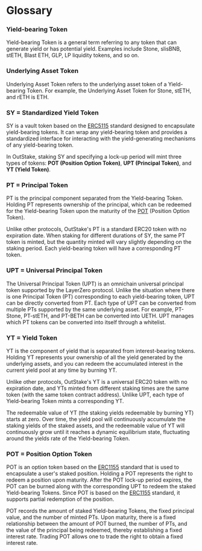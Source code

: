 # Glossary

### **Yield-bearing Token**

Yield-bearing Token is a general term referring to any token that can generate yield or has potential yield. Examples include Stone, slisBNB, stETH, Blast ETH, GLP, LP liquidity tokens, and so on.

### **Underlying Asset Token**

Underlying Asset Token refers to the underlying asset token of a Yield-bearing Token. For example, the Underlying Asset Token for Stone, stETH, and rETH is ETH.

### **SY = Standardized Yield Token**

SY is a vault token based on the [ERC5115](https://eips.ethereum.org/EIPS/eip-5115) standard designed to encapsulate yield-bearing tokens. It can wrap any yield-bearing token and provides a standardized interface for interacting with the yield-generating mechanisms of any yield-bearing token.

In OutStake, staking SY and specifying a lock-up period will mint three types of tokens: **POT (Position Option Token)**, **UPT (Principal Token)**, and **YT (Yield Token)**.

### **PT = Principal Token**

PT is the principal component separated from the Yield-bearing Token. Holding PT represents ownership of the principal, which can be redeemed for the Yield-bearing Token upon the maturity of the [POT](glossary.md#pot-position-option-token) (Position Option Token).

Unlike other protocols, OutStake's PT is a standard ERC20 token with no expiration date. When staking for different durations of SY, the same PT token is minted, but the quantity minted will vary slightly depending on the staking period. Each yield-bearing token will have a corresponding PT token.

### **UPT = Universal Principal Token**

The Universal Principal Token (UPT) is an omnichain universal principal token supported by the LayerZero protocol. Unlike the situation where there is one Principal Token (PT) corresponding to each yield-bearing token, UPT can be directly converted from PT. Each type of UPT can be converted from multiple PTs supported by the same underlying asset. For example, PT-Stone, PT-stETH, and PT-BETH can be converted into UETH. UPT manages which PT tokens can be converted into itself through a whitelist.

### **YT = Yield Token**

YT is the component of yield that is separated from interest-bearing tokens. Holding YT represents your ownership of all the yield generated by the underlying assets, and you can redeem the accumulated interest in the current yield pool at any time by burning YT.

Unlike other protocols, OutStake's YT is a universal ERC20 token with no expiration date, and YTs minted from different staking times are the same token (with the same token contract address). Unlike UPT, each type of Yield-bearing Token mints a corresponding YT.

The redeemable value of YT (the staking yields redeemable by burning YT) starts at zero. Over time, the yield pool will continuously accumulate the staking yields of the staked assets, and the redeemable value of YT will continuously grow until it reaches a dynamic equilibrium state, fluctuating around the yields rate of the Yield-bearing Token.

### **POT = Position Option Token**

POT is an option token based on the [ERC1155](https://eips.ethereum.org/EIPS/eip-1155) standard that is used to encapsulate a user's staked position. Holding a POT represents the right to redeem a position upon maturity. After the POT lock-up period expires, the POT can be burned along with the corresponding UPT to redeem the staked Yield-bearing Tokens. Since POT is based on the [ERC1155](https://eips.ethereum.org/EIPS/eip-1155) standard, it supports partial redemption of the position.

POT records the amount of staked Yield-bearing Tokens, the fixed principal value, and the number of minted PTs. Upon maturity, there is a fixed relationship between the amount of POT burned, the number of PTs, and the value of the principal being redeemed, thereby establishing a fixed interest rate. Trading POT allows one to trade the right to obtain a fixed interest rate.
